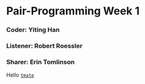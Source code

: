 # Pair-Programming Week 1
### Coder: Yiting Han
### Listener: Robert Roessler
### Sharer: Erin Tomlinson

Hello [`tmate`](https://tmate.io/)



